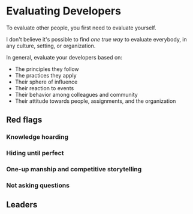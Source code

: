 # Evaluating Developers

To evaluate other people, you first need to evaluate yourself. 

I don't believe it's possible to find _one true way_ to evaluate everybody, in any culture, setting,
or organization.

In general, evaluate your developers based on:
- The principles they follow
- The practices they apply
- Their sphere of influence
- Their reaction to events
- Their behavior among colleagues and community
- Their attitude towards people, assignments, and the organization

## Red flags

### Knowledge hoarding

### Hiding until perfect

### One-up manship and competitive storytelling

### Not asking questions

## Leaders
